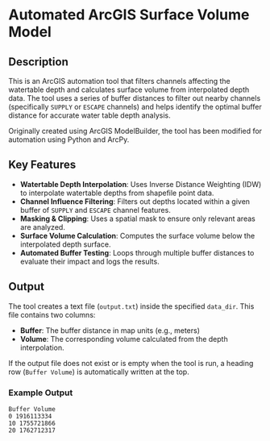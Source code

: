 # Automated ArcGIS Surface Volume Model

## Description

This is an ArcGIS automation tool that filters channels affecting the watertable depth and calculates surface volume from interpolated depth data. The tool uses a series of buffer distances to filter out nearby channels (specifically `SUPPLY` or `ESCAPE` channels) and helps identify the optimal buffer distance for accurate water table depth analysis.  

Originally created using ArcGIS ModelBuilder, the tool has been modified for automation using Python and ArcPy.

## Key Features

- **Watertable Depth Interpolation**: Uses Inverse Distance Weighting (IDW) to interpolate watertable depths from shapefile point data.
- **Channel Influence Filtering**: Filters out depths located within a given buffer of `SUPPLY` and `ESCAPE` channel features.
- **Masking & Clipping**: Uses a spatial mask to ensure only relevant areas are analyzed.
- **Surface Volume Calculation**: Computes the surface volume below the interpolated depth surface.
- **Automated Buffer Testing**: Loops through multiple buffer distances to evaluate their impact and logs the results.

## Output

The tool creates a text file (`output.txt`) inside the specified `data_dir`. This file contains two columns:
- **Buffer**: The buffer distance in map units (e.g., meters)
- **Volume**: The corresponding volume calculated from the depth interpolation.

If the output file does not exist or is empty when the tool is run, a heading row (`Buffer Volume`) is automatically written at the top.

### Example Output

```
Buffer Volume
0 1916113334
10 1755721866
20 1762712317
```
